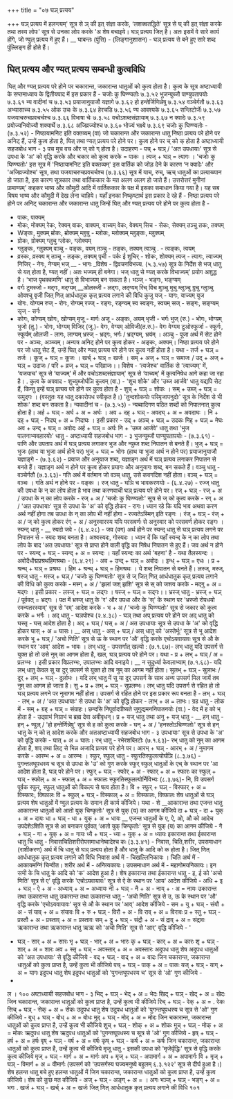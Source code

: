 +++
title = "०७ घञ् प्रत्यय"

+++
घञ् प्रत्यय में हलन्त्यम्' सूत्र से ञ् की इत् संज्ञा करके, ‘लशक्वतद्धिते' सूत्र से घ् की इत् संज्ञा करके तथा तस्य लोपः' सूत्र से उनका लोप करके 'अ शेष बचाइये। घञ् प्रत्यय जित् है। अतः इसमें वे सारे कार्य होंगे, जो ण्वुल् प्रत्यय में हुए हैं।
__ घाबन्तः (पुंसि) - (लिङ्गानुशासन) - घञ् प्रत्यय से बने हुए सारे शब्द पुंल्लिङ्ग ही होते हैं।
## घित् प्रत्यय और ण्यत् प्रत्यय सम्बन्धी कुत्वविधि
घित् और ण्यत् प्रत्यय परे होने पर चकारान्त, जकारान्त धातुओं को कुत्व होता है। कुत्व के सूत्र अष्टाध्यायी के सप्तमाध्याय के द्वितीयपाद में इस प्रकार हैं -
चजोः कु घिण्ण्यतोः ७.३.५२ भुजन्युब्जौ पाण्युपतापयोः ७.३.६१ न्य वादीनां च ७.३.५३
प्रयाजानुयाजौ यज्ञागे ७.३.६२ हो हन्तेर्जिणिन्नेषु ७.३.५४ वञ्चेर्गतौ ७.३.६३ अभ्यासाच्च ७.३.५५
ओक उचः के ७.३.६४ हेरचडि ७.३.५६
ण्य आवश्यके ७.३.६५ सन्लिटोर्जेः ७.३.५७
यजयाचरुचप्रवचर्चश्च ७.३.६६ विभाषा चेः ७.३.५८
वचोऽशब्दसंज्ञायाम् ७.३.६७ न क्वादेः ७.३.५९
प्रयोज्यनियोज्यौ शक्यार्थे ७.३.६८ अजिव्रज्योश्च ७.३.६०
भोज्यं भक्ष्ये ७.३.६९ चजोः कु घिण्ण्यतोः - (७.३.५२) - निष्ठायामनिट इति वक्तव्यम् (वा)
जो चकारान्त और जकारान्त धातु निष्ठा प्रत्यय परे होने पर अनिट् हैं, उन्हें कुत्व होता है, घित् तथा ण्यत् प्रत्यय परे होने पर। कुत्व होने पर च् को क् होता है
अष्टाध्यायी सहजबोध भाग - ३
पच
मुच वच
और ज् को ग् होता है। उदाहरण - पच् + घञ् / 'अत उपधायाः' सूत्र से उपधा के 'अ' को वृद्धि करके और चकार को कुत्व करके = पाकः । त्यज् + घञ् = त्यागः ।
'चजोः कु घिण्ण्यतोः' इस सूत्र में 'निष्ठायामनिट इति वक्तव्यम्' इस वार्तिक को जोड़ देने के कारण ‘न क्वादेः' और 'अजिव्रज्योश्च' सूत्र, तथा यजयाचरुचप्रवचर्चश्च (७.३.६६) सूत्र में याच्, रुच्, ऋच् धातुओं का प्रत्याख्यान हो जाता है, इस कारण सूत्रकार तथा वार्तिककार के मत अलग अलग हो जाते हैं।
उत्तरोत्तरं मुनीनां प्रामाण्यम्' कहकर भाष्य और कौमुदी आदि में वार्तिककार के पक्ष में इसका समाधान किया गया है। यह सब विषय भाष्य और कौमुदी में देख लेना चाहिये। यहाँ इनका निष्कृष्टार्थ इस प्रकार दे रहे हैं -
निष्ठा प्रत्यय परे होने पर अनिट् चकारान्त और जकारान्त धातु जिन्हें घित् और ण्यत् प्रत्यय परे होने पर कुत्व होता है -
- पाकः, पाक्यम्
- मोकः, मोक्यम् रेकः, रेक्यम्
वाकः, वाक्यम्, वाच्यम् वेकः, वेक्यम्
सिच - सेकः, सेक्यम् तञ्चु तकः, तक्यम्
- Wङ्कः, मुक्यम् म्रोकः, म्रोक्यम्
म्लुचु - म्लोकः, म्लोक्यम् म्लुङ्कः, म्लुक्यम्
- ग्रोकः, ग्रोक्यम् ग्लुचु ग्लोकः, ग्लोक्यम्
- ग्लुङ्कः, ग्लुक्यम् वञ्चु - वङ्कः, वयम्
तञ्चु - तङ्कः, तक्यम् त्वञ्चु . - त्वङ्कः, त्वयम्
- व्रस्कः, व्रस्क्य म् तञ्चू - तङ्कः, तक्यम् पृची - पर्कः ई शुचिर् - शोकः, शोक्यम्
त्यज् - त्यागः, त्याज्यम् निजिर् - नेगः, नेग्यम्
भज् __ - भागः _विशेष - द्विवचनविभज्य. (५.३.५७) सूत्र के निर्देश से भज् धातु से यत् होता है, ण्यत् नहीं। अतः भज्यम् ही बनेगा। भज् धातु से ण्यत् करके विभाज्यम्' प्रयोग अशुद्ध है। 'भाज पृथक्कमणि' धातु से विभाज्यम् बन सकता है। भञ्ज् - भङ्गः, भङ्ग्यम्
- वर्गः टुमस्जो - मद्गः, मद्ग्यम् __ओलस्जी - लद्गः, लद्ग्यम्
रिच् विच
मुञ्चु
मुचु
म्लुञ्चु
ग्रुचु
ग्लुञ्चु
ओवश्चू
वृजी
जित् णित् आर्धधातुक कृत् प्रत्यय लगाने की विधि
कुजु
यज् - यागः, याज्यम्
युज
- योगः. योग्यम रुज् - रोगः, रोग्यम्
रज्ज् - रङ्गः, रङ्ग्यम् स्व
स्वङ्गः, स्वयम् सज् - सङ्गः, सङ्ग्यम् सृज् - सर्गः
- कोगः, कोग्यम् खोगः, खोग्यम्
मृजू - मार्गः अजू - अङ्कः, अयम् भृजी - भर्गः भुज् (रु.) - भोगः, भोग्यम्
भुजो (तु.) - भोगः, भोग्यम् विजिर् (जु.)- वेगः, वेग्यम्
ओविजी(त.रु.)- वेगः वेग्यम टुओस्फूर्जा - स्फूर्गः, स्फूर्यम्
ओलजी - लागः, लाग्यम् भ्रस्ज् - भ्रद्गः, भर्गः / भ्रद्ग्यम्, भ्रय॑म् । अञ्चु - पूजा अर्थ में सेट होने पर - अञ्चः, अञ्च्यम्।
अन्यत्र अनिट् होने पर कुत्व होकर - अङ्कः, अक्यम्। निष्ठा प्रत्यय परे होने पर जो धातु सेट हैं, उन्हें घित् और ण्यत् प्रत्यय परे होने पर कुत्व नहीं होता है। यथा - तर्ज + घञ् = तर्जः । कूज् + घञ् = कूजः । खर्च् + घञ् = खर्जः । सम् + अज् + घञ् = समाजः / उद् + अज् + घञ् = उदाजः / परि + व्रज् + घञ् = परिव्राजः।।
विशेष - ‘त्यजेश्च' वार्तिक से 'त्याज्यम्' में, ‘यजयाच' सूत्र से ‘याज्यम्' में और वचोऽशब्दसंज्ञायाम्' सूत्र से ‘वाच्यम्' में कुत्वनिषेध आगे कहा जा रहा है।
. कुत्व के अपवाद -
शुच्युब्जोर्घञि कुत्वम् (वा.) - 'शुच शोके' और 'उब्ज आर्जवे' धातु यद्यपि सेट हैं, किन्तु इन्हें घञ् प्रत्यय परे होने पर कुत्व होता है - शुच् + घञ् = शोकः । सम् + उब्ज् + घञ् = समुद्गः । (वस्तुतः यह धातु दकारोपध स्वीकृत है।) 'तुन्दशोकयोः परिमृजापनुदोः' सूत्र के निर्देश से भी शोकः' शब्द बन सकता है।
न्यवादीनां च - (७.३.५३) - न्यब्वादिगण पठित शब्दों को निपातनात् कुत्व होता है। अर्ह + घञ् - अर्घ + अ = अर्घः । अव + दह् + घञ् - अवदघ् + अ = अवदाघः । नि + दह् + घञ् - निदघ् + अ = निदाघः । इसी प्रकार - उद् + अञ्च् + घञ् = उदकः मिह् + घञ् = मेघः अव + उन्द् + घञ् = अवोदः
अर्ह + घञ् = अर्घः नि + 'उब्ज आर्जवे' धातु तथा 'भुज पालनाभ्यवहारयोः' धातु -
अष्टाध्यायी सहजबोध भाग - ३
भुजन्युब्जौ पाण्युपतापयोः - (७.३.६१) - पाणि और उपताप अर्थ में घञ् प्रत्यय लगाकर भुज और न्युब्ज शब्द निपातन से बनते हैं।
भुज् + घञ् = भुजः (हाथ या भुजा अर्थ होने पर) भुज् + घञ् = भोगः (हाथ या भुजा अर्थ न होने पर)
प्रयाजानुयाजौ यज्ञाङ्गे - (७.३.६२) - प्रयाज और अनुयाज शब्द, यज्ञाङ्ग अर्थ में घञ् प्रत्यय लगाकर निपातन से बनते हैं। यज्ञाङ्ग अर्थ न होने पर कुत्व होकर प्रयागः और अनुयागः शब्द, बन सकते हैं।
वञ्चु धातु -
वञ्चेर्गतौ (७.३.६३)- गति अर्थ में वर्तमान जो वञ्च् धातु, उसे कवगदिश नहीं होता। वञ्च् + घञ् = वञ्चः । गति अर्थ न होने पर - वङ्कः ।
रज् धातु -
घञि च भावकरणयोः - (६.४.२७) - रज्ज् धातु की उपधा के न् का लोप होता है भाव तथा करणवाची घञ् प्रत्यय परे होने पर।
रज् + घञ् - रज् + अ / उपधा के न् का लोप करके - रज् + अ / 'चजोः कु घिण्ण्यतोः' सूत्र से ज् को कुत्व करके - रग् + अ / 'अत उपधायाः' सूत्र से उपधा के 'अ' को वृद्धि होकर - रागः।
ध्यान रहे कि यदि भाव अथवा करण अर्थ नहीं होगा तब उपधा के न् का लोप भी नहीं होगा - रज्यतेऽस्मिन् इति रङ्गः । रंज् + घञ् - रंज् + अ / ज् को कुत्व होकर रंग् + अ / अनुस्वारस्य ययि परसवर्णः से अनुस्वार को परसवर्ण होकर रङ्गः ।
स्यन्द् धातु - __ स्यदो जवे - (६.४.२८) - जव (वग) अर्थ होने पर स्यन्द् धातु से घञ् प्रत्यय लगने पर निपातन से - स्यदः शब्द बनता है। अश्वस्यदः, गोस्यदः ।
ध्यान दें कि यहाँ स्यन्द् के न् का लोप तथा लोप के बाद 'अत उपधायाः' सूत्र से प्राप्त होने वाली वृद्धि का निषेध निपातन से हुए हैं। जव अर्थ न होने पर - स्यन्द् + घञ् - स्यन्द् + अ = स्यन्दः । यहाँ स्यन्दः का अर्थ 'बहना' है - यथा तैलस्यन्दः ।
अवोदैधौद्मप्रश्रथहिमश्रथाः - (६.४.२९) -
अव + उन्द् + घञ् = अवोदः । इन्ध् + घञ् = एधः । प्र + श्रन्थ् + घञ् = प्रश्रथः । हिम + श्रन्थ् + घञ् = हिमश्रथः । ये शब्द निपातन से बनते हैं।
लस्ज्, मस्ज्, षस्ज् धातु - मस्ज् + घञ् / 'चजोः कु घिण्ण्यतोः' सूत्र से ज्
जित् णित् आर्धधातुक कृत् प्रत्यय लगाने की विधि
को कुत्व करके - मस्ग् + अ / 'झलां जश् झशि' सूत्र से स् को जश्त्व करके - मद्गु + अ = मद्गः । इसी प्रकार - लस्ज् + घञ् = लद्गः । षस्ज् + घञ् = सद्गः।।
भ्रस्ज् धातु - भ्रस्ज् + घञ् / पूर्ववत् = भ्रद्गः । पक्ष में भ्रस्ज् धातु के 'र' और उपधा और के 'स्' के स्थान पर 'भ्रस्जो रोपधयो रमन्यतरस्याम्' सूत्र से 'रम्' आदेश करके - भ + अ / 'चजोः कु घिण्ण्यतोः' सूत्र से जकार को कुत्व करके = भर्गः ।
अद् धातु -
घञपोश्च (२.४.३८) - घञ् तथा अप् प्रत्यय परे होने पर अद् धातु को घस्तृ - घस् आदेश होता है। अद् + घञ् / घस् + अ / अत उपधायाः सूत्र से उपधा के 'अ' को वृद्धि होकर घास् + अ = घासः।
__ अस् धातु - अस् + घञ् / अस् धातु को 'अस्तेर्भूः' सूत्र से भू आदेश करके भू + घञ् / 'अचो णिति' सूत्र से ऊ के स्थान पर 'औ' वृद्धि करके एचोऽयवायावः सूत्र से औ के स्थान पर 'आव्' आदेश = भावः ।
लभ् धातु -
उपसर्गात् खल्यो : (७.१.६७)- लभ् धातु यदि उपसर्ग से युक्त हो तो उसे नुम् का आगम होता है, खल, घञ् प्रत्यय परे होने पर। यथा - प्र + लभ् + घञ् / अ = प्रलभ्भः । इसी प्रकार विप्रलभ्भः, उपालभ्भः आदि बनाइये।
__ न सुदुर्ध्या केवलाभ्याम् (७.१.६८)- यदि लभ् धातु केवल सु या दुर् उपसर्ग से युक्त हो तब नुम् का आगम नहीं होता। सुलभ् + घञ् - सुलाभः / दुर् + लभ् + घञ् - दुर्लाभः । यदि लभ् धातु में सु या दुर् उपसर्ग के साथ अन्य उपसर्ग मिल जायें तब नुम् का आगम हो जाता है। सु + प्र + लभ् + घञ् - सुप्रलम्भः।
लभ् धातु यदि उपसर्ग से रहित हो तो घञ् प्रत्यय लगने पर नुमागम नहीं होता।
उपसर्ग से रहित होने पर इस प्रकार रूप बनता है - लभ् + घञ् - लभ् + अ / 'अत उपधायाः' से उपधा के 'अ' को वृद्धि होकर - लाभ् + अ = लाभः।
ग्रह धातु - लोक में - सम् + ग्रह् + घञ् = संग्राहः।
छन्दसि निपूर्वादपीष्यते जुगुद्यमननिपातनयोः (वा.) - वेद में ह को भ् होता है - उद्ग्राभं निग्राभं च ब्रह्म देवा अवीवृधन्।
प्र + यज् धातु तथा अनु + यज् धातु -
__ हन् धातु - हन् + ण्वुल् / 'हो हन्तेर्णिन्नेषु' सूत्र से ह को कुत्व करके - घन् + अ / 'हनस्तोऽचिण्णलोः' सूत्र से हन् धातु के न् को त् आदेश करके और अतअष्टाध्यायी सहजबोध भाग - ३
उपधायाः' सूत्र से उपधा के 'अ' को वृद्धि करके - घात् + अ = घातः।
रभ् धातु - रभेरशब्लिटोः (७.१.६३)- रभ् धातु को नुम् का आगम होता है, शप् तथा लिट् से भिन्न अजादि प्रत्यय परे होने पर।
आरभ् + घञ् - आरभ् + अ / नुमागम करके - आरम्भ + अ = आरम्भः । स्फुर, स्फुल् धातु -
स्फुरतिस्फुलत्योर्घञि (८.३.७६) - पुगन्तलघूपधस्य च सूत्र से उपधा के 'उ' को गुण करके स्फुर् स्फुल् धातुओं के एच् के स्थान पर 'आ आदेश होता है, घञ् परे होने पर।
स्फुर् + घञ् - स्फोर् + अ - स्फार् + अ = स्फारः का स्फुल् + घञ् - स्फोल् + अ - स्फाल् + अ = स्फालः
स्फुरतिस्फुलत्योर्निविभ्यः (८.३.७६)- नि, वि उपसर्ग पूर्वक स्फुर्, स्फुल् धातुओं को विकल्प से षत्व होता है।
वि + स्फुर् + घञ् - विस्फार् + अ = विस्फारः, विष्फालः वि + स्फुल् + घञ् - विस्फाल् + अ = विस्फालः, विष्फालः
शेष धातुओं से घञ् प्रत्यय शेष धातुओं में ण्वुल प्रत्यय के समान ही कार्य कीजिये। यथा - शे
__आकारान्त तथा एजन्त धातु आकारान्त धातुओं को आतो युक् चिण्कृतोः' सूत्र से युक् (य) का आगम कीजिये दा + घञ् - दा + युक् + अ = दायः धा + घञ् - धा + युक् + अ = धायः
__ एजन्त धातुओं के ए, ऐ, ओ, औ को आदेच उपदेशेऽशिति सूत्र से आ बनाकर पूर्ववत् ‘आतो युक् चिण्कृतोः' सूत्र से युक् (य) का आगम कीजिये -
गै + घञ् - गा + युक् + अ = गायः ध्यै + घञ् - ध्या + युक् + अ = ध्यायः
इकारान्त तथा ईकारान्त धातु चि धातु - निवासचितिशरीरोपसमाधानेष्वादेश्च कः (३.३.४१) - निवास, चिति,शरीर, उपसमाधान (राशीकरण) अर्थ में चि धातु से घञ् प्रत्यय होता है और धातु
के आदि को क होता है।
जित् णित् आर्धधातुक कृत् प्रत्यय लगाने की विधि
निवास अर्थ में - चिखल्लिनिकायः । चिति अर्थ में - आकायमग्निं चिन्वीत। शरीर अर्थ में - अनित्यकायः। उपसमाधान अर्थ में - महागोमयनिकायः।
इन सभी के चि धातु के आदि को 'क' आदेश हुआ है।
शेष इकारान्त तथा ईकारान्त धातु - इ, ई को 'अचो णिति' सूत्र से ए' वृद्धि करके 'एचोऽयवायावः' सूत्र से ऐ के स्थान पर 'आय' आदेश कीजिये -
अधि + इ + घञ् - ऐ + अ - अध्याय् + अ = अध्यायः
नी + घञ् - नै + अ - नाय् + · अ = नायः
उकारान्त तथा ऊकारान्त धातु उकारान्त तथा ऊकारान्त धातु - ‘अचो णिति' सूत्र से उ, ऊ के स्थान पर 'औ' वृद्धि करके 'एचोऽयवायावः' सूत्र से औ के स्थान पर 'आव्' आदेश कीजिये -
सम + यु + घञ् - संयौ + अ - सं याव् + अ = संयावः वि + रु + घञ् - विरौ + अ - वि राव् + अ = विरावः प्र + स्तु + घञ् - प्रस्तौ + अ - प्रस्ताव् + अ = प्रस्तावः सम् + द्रु + घञ् - संद्रौ + अ - सं द्राव् + अ = संद्रावः
ऋकारान्त तथा ऋकारान्त धातु ऋऋ को 'अचो णिति' सूत्र से 'आर्' वृद्धि कीजिये - '
+ घञ् - सार् + अ = सारः भृ + घञ् - भार् + अ = भारः कृ + घञ् - कार् + अ = कारः शृ + घञ् - शार् + अ = शारः अव + स्तृ + घञ् - अवस्तार् + अ = अवस्तारः
अदुपध धातु शेष अदुपध धातुओं को 'अत उपधायाः' से वृद्धि कीजिये - वद् + घञ् - वाद् + अ = वादः जिन चकारान्त, जकारान्त धातुओं को कुत्व प्राप्त है, उन्हें कुत्व भी कीजिये पच् + घञ् - पाक् + अ = पाकः यज् + घञ् - याग् + अ = यागः
इदुपध धातु शेष इदुपध धातुओं को 'पुगन्तघूपधस्य च' सूत्र से 'ओ' गुण कीजिये -
+
ल ।
१००
अष्टाध्यायी सहजबोध भाग - ३
भिद् + घञ् - भेद् + अ = भेदः खिद् + घञ् - खेद् + अ = खेदः जिन चकारान्त, जकारान्त धातुओं को कुत्व प्राप्त है, उन्हें कुत्व भी कीजिये रिच् + घञ् - रेक् + अ = . रेकः सिच् + घञ् - सेक् + अ = सेकः
उदुपध धातु शेष उदुपध धातुओं को 'पुगन्तघूपधस्य च सूत्र से 'ओ' गुण कीजिये - बुध् + घञ् - बोध् + अ = बोधः मुद् + घञ् - मोद् + अ = मोदः जिन चकारान्त, जकारान्त धातुओं को कुत्व प्राप्त है, उन्हें कुत्व भी कीजिये
शुच् + घञ् - शोक् + अ = शोकः मुच् + घञ् - मोक् + अ = मोकः
ऋदुपध धातु शेष ऋदुपध धातुओं को 'पुगन्तघूपधस्य च सूत्र से 'ओ' गुण कीजिये - हृष् + घञ् - हर्ष + अ = हर्षः वृष् + घञ् - वर्ष + अ = वर्षः कृष् + घञ् - कर्ष + अ = कर्षः जिन चकारान्त, जकारान्त धातुओं को कुत्व प्राप्त है, उन्हें कुत्व भी कीजिये
मृजू धातु - इसकी उपधा को 'मृजेर्वृद्धिः' सूत्र से वृद्धि करके कुत्व कीजिये मृज् + घञ् - मार्ग + अ = मार्गः अप + मृज् + घञ् - अपामार्ग + अ = अपामार्गः वि + मृज् + घञ् - विमार्ग + अ = वीमार्गः
(उपसर्ग को 'उपसर्गस्य घज्यमनुष्ये बहुलम् ६.३.१२२' सूत्र से दीर्घ हुआ है।)
शेष हलन्त धातु बचे हुए हलन्त धातुओं में जिन चकारान्त, जकारान्त धातुओं को कुत्व प्राप्त है, उन्हें कुत्व कीजिये। शेष को कुछ मत कीजिये -
अज् + घञ् - अङ्ग् + अ = । अगः
भञ्ज् + घञ् - भङ्ग् + अ = भगः . खर्ज + घञ् - खर्च् + अ =
खर्जः
जित् णित् आर्धधातुक कृत् प्रत्यय लगाने की विधि
१०१